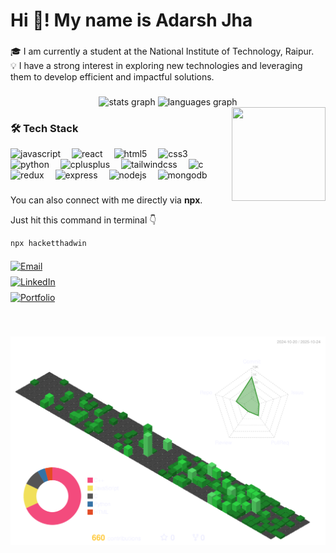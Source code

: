 <h1 align="left">Hi 👋! My name is Adarsh Jha</h1>

###

<p align="left">🎓 I am currently a student at the National Institute of Technology, Raipur.<br>💡 I have a strong interest in exploring new technologies and leveraging them to develop efficient and impactful solutions.</p>

###

<div align="center">
  <img src="https://github-readme-stats.vercel.app/api?username=hacketthadwin&hide_title=false&hide_rank=false&show_icons=true&include_all_commits=true&count_private=true&disable_animations=false&theme=dracula&locale=en&hide_border=false" height="150" alt="stats graph"  />
  <img src="https://github-readme-stats.vercel.app/api/top-langs?username=hacketthadwin&locale=en&hide_title=false&layout=compact&card_width=320&langs_count=5&theme=dracula&hide_border=false" height="150" alt="languages graph"  />
</div>

<img align="right" src="https://media.giphy.com/media/v1.Y2lkPWVjZjA1ZTQ3c3VkOHE0eHF0OGZqMzlrMzFqNnFzb3h4MmQ3YjkyOGF0YW52cDk3aSZlcD12MV9naWZzX3NlYXJjaCZjdD1n/PZrjGkr334fXa/giphy.gif" width="150" height="150" />

###

### 🛠️ Tech Stack

<div align="left" >
  <img src="https://cdn.jsdelivr.net/gh/devicons/devicon/icons/javascript/javascript-plain.svg" height="30" width="30" alt="javascript" />
  <img width="10"/>

  <img src="https://cdn.jsdelivr.net/gh/devicons/devicon/icons/react/react-original.svg" height="30" width="30" alt="react" />
  <img width="10"/>

  <img src="https://cdn.jsdelivr.net/gh/devicons/devicon/icons/html5/html5-plain.svg" height="30" width="30" alt="html5" />
  <img width="10"/>

  <img src="https://cdn.jsdelivr.net/gh/devicons/devicon/icons/css3/css3-plain.svg" height="30" width="30" alt="css3" />
  <img width="10"/>

  <img src="https://cdn.jsdelivr.net/gh/devicons/devicon/icons/python/python-plain.svg" height="30" width="30" alt="python" />
  <img width="10"/>

  <img src="https://cdn.jsdelivr.net/gh/devicons/devicon/icons/cplusplus/cplusplus-plain.svg" height="30" width="30" alt="cplusplus" />
  <img width="10"/>

  <img src="https://cdn.jsdelivr.net/gh/devicons/devicon/icons/tailwindcss/tailwindcss-original-wordmark.svg" height="30" width="30" alt="tailwindcss" />
  <img width="10"/>

  <img src="https://cdn.jsdelivr.net/gh/devicons/devicon/icons/c/c-original.svg" height="30" width="30" alt="c" />
  <img width="10"/>

  <img src="https://cdn.jsdelivr.net/gh/devicons/devicon/icons/redux/redux-original.svg" height="30" width="30" alt="redux" />
  <img width="10"/>

  <img src="https://upload.wikimedia.org/wikipedia/commons/6/64/Expressjs.png" height="30" width="30" alt="express" />
  <img width="10"/>

  <img src="https://cdn.jsdelivr.net/gh/devicons/devicon/icons/nodejs/nodejs-original.svg" height="30" width="30" alt="nodejs" />
  <img width="10"/>

  <img src="https://cdn.jsdelivr.net/gh/devicons/devicon/icons/mongodb/mongodb-original.svg" height="30" width="30" alt="mongodb" />
  <img width="10"/>

</div>

###

<p align="left">You can also connect with me directly via <strong>npx</strong>.</p>
<p align="left">Just hit this command in terminal 👇</p>

```bash
npx hacketthadwin
```

<div style="margin: 20px 0; display: flex; flex-direction: column; align-items: flex-start; gap: 8px;">
  <a href="mailto:adarsh12345678jha@gmail.com" target="_blank">
    <img src="https://img.shields.io/badge/-Email-c14438?style=for-the-badge&logo=gmail&logoColor=white&label=" alt="Email">
  </a>
  <a href="https://www.linkedin.com/in/hacketthadwin" target="_blank">
    <img src="https://img.shields.io/badge/-LinkedIn-0077B5?style=for-the-badge&logo=linkedin&logoColor=white&label=" alt="LinkedIn">
  </a>
  <a href="https://adarshjha.vercel.app/" target="_blank">
    <img src="https://img.shields.io/badge/-Portfolio-4CAF50?style=for-the-badge&logo=google-chrome&logoColor=white&label=" alt="Portfolio">
  </a>
</div>



###

<br clear="both">

![](./profile-3d-contrib/profile-transparent.svg)


###

<div align="center">
<!--   <img src="https://profile-counter.glitch.me/hacketthadwin/count.svg?"  /> -->
</div>

###
